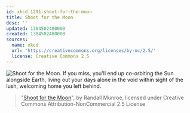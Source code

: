 ```yaml
---
id: xkcd.1291-shoot-for-the-moon
title: Shoot for the Moon
desc: ''
updated: 1384502400000
created: 1384502400000
sources:
  name: xkcd
  url: 'https://creativecommons.org/licenses/by-nc/2.5/'
  license: Creative Commons 2.5
---
```

![Shoot for the Moon. If you miss, you'll end up co-orbiting the Sun alongside Earth, living out your days alone in the void within sight of the lush, welcoming home you left behind.](https://imgs.xkcd.com/comics/shoot_for_the_moon.png)
> "[Shoot for the Moon](https://xkcd.com/1291/)", by Randall Munroe, licensed under Creative Commons Attribution-NonCommercial 2.5 License
